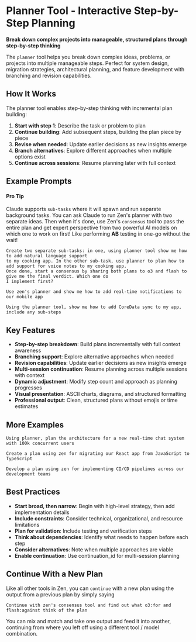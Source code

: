 # Planner Tool - Interactive Step-by-Step Planning

**Break down complex projects into manageable, structured plans through step-by-step thinking**

The `planner` tool helps you break down complex ideas, problems, or projects into multiple manageable steps. Perfect for system design, migration strategies,
architectural planning, and feature development with branching and revision capabilities.

## How It Works

The planner tool enables step-by-step thinking with incremental plan building:

1. **Start with step 1**: Describe the task or problem to plan
2. **Continue building**: Add subsequent steps, building the plan piece by piece
3. **Revise when needed**: Update earlier decisions as new insights emerge
4. **Branch alternatives**: Explore different approaches when multiple options exist
5. **Continue across sessions**: Resume planning later with full context

## Example Prompts

#### Pro Tip
Claude supports `sub-tasks` where it will spawn and run separate background tasks. You can ask Claude to
run Zen's planner with two separate ideas. Then when it's done, use Zen's `consensus` tool to pass the entire
plan and get expert perspective from two powerful AI models on which one to work on first! Like performing **AB** testing
in one-go without the wait!

```
Create two separate sub-tasks: in one, using planner tool show me how to add natural language support
to my cooking app. In the other sub-task, use planner to plan how to add support for voice notes to my cooking app.
Once done, start a consensus by sharing both plans to o3 and flash to give me the final verdict. Which one do
I implement first?
```

```
Use zen's planner and show me how to add real-time notifications to our mobile app
```

```
Using the planner tool, show me how to add CoreData sync to my app, include any sub-steps
```

## Key Features

- **Step-by-step breakdown**: Build plans incrementally with full context awareness
- **Branching support**: Explore alternative approaches when needed
- **Revision capabilities**: Update earlier decisions as new insights emerge
- **Multi-session continuation**: Resume planning across multiple sessions with context
- **Dynamic adjustment**: Modify step count and approach as planning progresses
- **Visual presentation**: ASCII charts, diagrams, and structured formatting
- **Professional output**: Clean, structured plans without emojis or time estimates

## More Examples

```
Using planner, plan the architecture for a new real-time chat system with 100k concurrent users
```

```
Create a plan using zen for migrating our React app from JavaScript to TypeScript
```

```
Develop a plan using zen for implementing CI/CD pipelines across our development teams
```

## Best Practices

- **Start broad, then narrow**: Begin with high-level strategy, then add implementation details
- **Include constraints**: Consider technical, organizational, and resource limitations
- **Plan for validation**: Include testing and verification steps
- **Think about dependencies**: Identify what needs to happen before each step
- **Consider alternatives**: Note when multiple approaches are viable
- **Enable continuation**: Use continuation_id for multi-session planning

## Continue With a New Plan

Like all other tools in Zen, you can `continue` with a new plan using the output from a previous plan by simply saying

```
Continue with zen's consensus tool and find out what o3:for and flash:against think of the plan
```

You can mix and match and take one output and feed it into another, continuing from where you left off using a different
tool / model combination.
